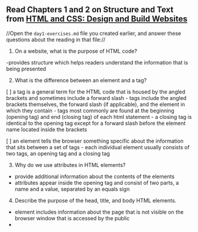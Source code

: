## Read Chapters 1 and 2 on Structure and Text from [HTML and CSS: Design and Build Websites](http://www.amazon.com/HTML-CSS-Design-Build-Websites/dp/1118008189/ref=sr_1_3?ie=UTF8&qid=1459879147&sr=8-3&keywords=duckett)

//Open the `day1-exercises.md` file you created earlier, and answer these questions about the reading in that file://

1.  On a website, what is the purpose of HTML code?

  -provides structure which helps readers understand the information that is being presented

2.  What is the difference between an element and a tag?

  [ ] a tag is a general term for the HTML code that is housed by the angled brackets and sometimes include a forward slash
    - tags include the angled brackets themselves, the forward slash (if applicable), and the element in which they contain
    - tags most commonly are found at the beginning (opening tag) and end (closing tag) of each html statement
    - a closing tag is identical to the opening tag except for a forward slash before the element name located inside the brackets

  [ ] an element tells the browser something specific about the information that sits between a set of tags
    - each individual element usually consists of two tags, an opening tag and a closing tag

3.  Why do we use attributes in HTML elements?

  - provide additional information about the contents of the elements
  - attributes appear inside the opening tag and consist of two parts, a name and a value, separated by an equals sign


4.  Describe the purpose of the head, title, and body HTML elements.

  - <head> element includes information about the page that is not visible on the browser window that is accessed by the public
  - <title> elements are usually found within the <head> element, //also referred to as, "wrapped" by the <head> element//
  - <title> elements are usually visible as bits of information used within the URL itself or as the description summarized in the tab heading (if supported by internet browser).

5.  In your browser (Chrome), how do you view the source of a website?

  - Keyboard shortcut to view the source of a webpage on chrome is 'option + command + u'
  - With a mouse, select 'view', then move cursor over 'Developer' and then click on 'View Source'

6.  List five different HTML elements and what they are used for. For example, `<p></p>` is a paragraph element, and it is used to represent a paragraph of text.

  - <html></html> is the markup element which tells the browser which markup language was used to annotate the text
  - <h1></h1> is a heading element which have 6 different levels, 1 being the highest, and labeled as a Main Heading
  - <h6></h6> is also a heading element, but with 6 being the lowest of the levels, the formatting would be smallest sized font of all the 6 levels, and labeled as a Level 6 Heading
  - <b></b> is a bold element, which makes whichever characters are inside the <b> and </b> tags appear bold
  - <sup></sup> is the superscript element telling the browser the characters inside these brackets should be superscript

7.  What are empty elements?

  - Elements that do not include both an opening and closing tag, but instead consist of a single tag at which the element inside the angled brackets is usually followed by a space and a forward slash character

8.  What is semantic markup?

  - Tags that provide extra information
    - examples of semantic markup:
      - where emphasis is placed in a sentence
      - that something you have written is a quotation (and who said it)
      - the meaning of acronyms

9.  What are three new semantic elements introduced in HTML 5? Use page 431 in the book to find more about these new elements.

  - <section></section> is the section element, it groups together content that is related and each <section> element usually has its own header
  - <figure></figure>n is the figure element, it contains content referenced from the main flow of an article, and doesn't have to be an image
  - <figcaption></figcaption> is the figcaption element, which contains a textual description of the <figure> element's content


## Link to [my Codepen](https://codepen.io/suzieqwolf/pen/RwPKYmy)
